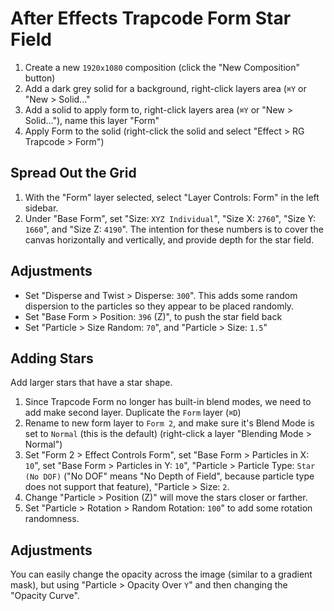 # After Effects Trapcode Form Star Field

1. Create a new `1920x1080` composition (click the "New Composition" button)
2. Add a dark grey solid for a background, right-click layers area (`⌘Y` or "New > Solid..."
3. Add a solid to apply form to, right-click layers area (`⌘Y` or "New > Solid..."), name this layer "Form"
4. Apply Form to the solid (right-click the solid and select "Effect > RG Trapcode > Form")

## Spread Out the Grid

1. With the "Form" layer selected, select "Layer Controls: Form" in the left sidebar.
2. Under "Base Form", set "Size: `XYZ Individual`", "Size X: `2760`", "Size Y: `1660`", and "Size Z: `4190`". The intention for these numbers is to cover the canvas horizontally and vertically, and provide depth for the star field.

## Adjustments

- Set "Disperse and Twist > Disperse: `300`". This adds some random dispersion to the particles so they appear to be placed randomly.
- Set "Base Form > Position: `396` (Z)", to push the star field back
- Set "Particle > Size Random: `70`", and "Particle > Size: `1.5`"

## Adding Stars

Add larger stars that have a star shape.

1. Since Trapcode Form no longer has built-in blend modes, we need to add make second layer. Duplicate the `Form` layer (`⌘D`)
2. Rename to new form layer to `Form 2`, and make sure it's Blend Mode is set to `Normal` (this is the default) (right-click a layer "Blending Mode > Normal")
3. Set "Form 2 > Effect Controls Form", set "Base Form > Particles in X: `10`", set "Base Form > Particles in Y: `10`", "Particle > Particle Type: `Star (No DOF)` ("No DOF" means "No Depth of Field", because particle type does not support that feature), "Particle > Size: `2`.
4. Change "Particle > Position (Z)" will move the stars closer or farther.
5. Set "Particle > Rotation > Random Rotation: `100`" to add some rotation randomness.

## Adjustments

You can easily change the opacity across the image (similar to a gradient mask), but using "Particle > Opacity Over `Y`" and then changing the "Opacity Curve".